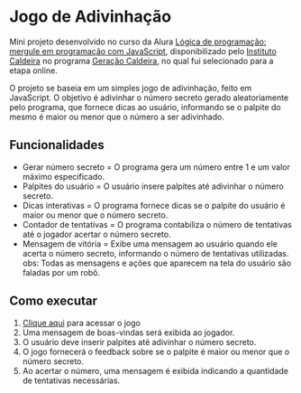 # Jogo de Adivinhação
Mini projeto desenvolvido no curso da Alura [Lógica de programação: mergule em programação com JavaScript](https://cursos.alura.com.br/course/logica-programacao-mergulhe-programacao-javascript), disponibilizado pelo [Instituto Caldeira](https://institutocaldeira.org.br/) no programa [Geração Caldeira](https://www.geracaocaldeira.org/), no qual fui selecionado para a etapa online. <br>

O projeto se baseia em um simples jogo de adivinhação, feito em JavaScript. O objetivo é adivinhar o número secreto gerado aleatoriamente pelo programa, que fornece dicas ao usuário, informando se o palpite do mesmo é maior ou menor que o número a ser adivinhado.

## Funcionalidades
- Gerar número secreto = O programa gera um número entre 1 e um valor máximo especificado.
- Palpites do usuário =  O usuário insere palpites até adivinhar o número secreto.
- Dicas interativas = O programa fornece dicas se o palpite do usuário é maior ou menor que o número secreto.
- Contador de tentativas = O programa contabiliza o número de tentativas até o jogador acertar o número secreto.
- Mensagem de vitória = Exibe uma mensagem ao usuário quando ele acerta o número secreto, informando o número de tentativas utilizadas.
obs: Todas as mensagens e ações que aparecem na tela do usuário são faladas por um robô.

## Como executar
1. [Clique aqui](https://rafaelmainieri.github.io/jogo-adivinhacao/) para acessar o jogo
2. Uma mensagem de boas-vindas será exibida ao jogador.
3. O usuário deve inserir palpites até adivinhar o número secreto.
4. O jogo fornecerá o feedback sobre se o palpite é maior ou menor que o número secreto.
5. Ao acertar o número, uma mensagem é exibida indicando a quantidade de tentativas necessárias.
